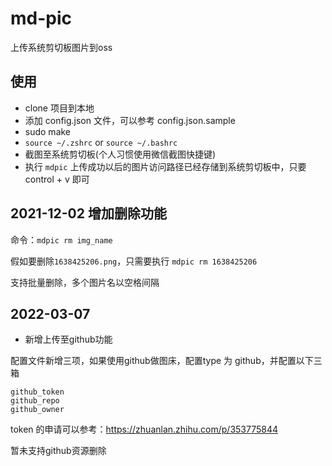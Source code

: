 # md-pic
上传系统剪切板图片到oss

## 使用
* clone 项目到本地
* 添加 config.json 文件，可以参考 config.json.sample
* sudo make
* `source ~/.zshrc` or `source ~/.bashrc`
* 截图至系统剪切板(个人习惯使用微信截图快捷键)
* 执行 `mdpic`
上传成功以后的图片访问路径已经存储到系统剪切板中，只要 control + v 即可

## 2021-12-02 增加删除功能

命令：`mdpic rm img_name`

假如要删除`1638425206.png`，只需要执行 `mdpic rm 1638425206`

支持批量删除，多个图片名以空格间隔

## 2022-03-07

* 新增上传至github功能

配置文件新增三项，如果使用github做图床，配置type 为 github，并配置以下三箱
```
github_token
github_repo
github_owner
```
token 的申请可以参考：https://zhuanlan.zhihu.com/p/353775844

暂未支持github资源删除
